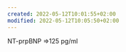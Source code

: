 ```yaml
---
created: 2022-05-12T10:01:55+02:00
modified: 2022-05-12T10:05:50+02:00
---
```


NT-prpBNP =>125 pg/ml
